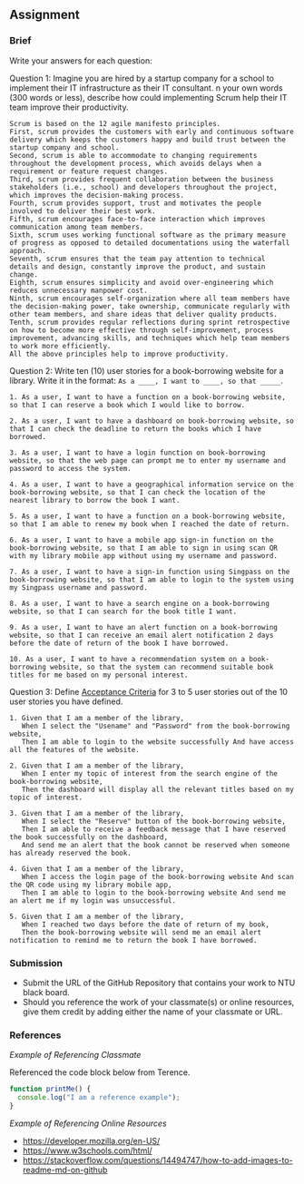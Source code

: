 ## Assignment

### Brief

Write your answers for each question:

Question 1:
Imagine you are hired by a startup company for a school to implement their IT infrastructure as their IT consultant. n your own words (300 words or less), describe how could implementing Scrum help their IT team improve their productivity.

```
Scrum is based on the 12 agile manifesto principles.
First, scrum provides the customers with early and continuous software delivery which keeps the customers happy and build trust between the startup company and school.
Second, scrum is able to accommodate to changing requirements throughout the development process, which avoids delays when a requirement or feature request changes.
Third, scrum provides frequent collaboration between the business stakeholders (i.e., school) and developers throughout the project, which improves the decision-making process.
Fourth, scrum provides support, trust and motivates the people involved to deliver their best work.
Fifth, scrum encourages face-to-face interaction which improves communication among team members.
Sixth, scrum uses working functional software as the primary measure of progress as opposed to detailed documentations using the waterfall approach.
Seventh, scrum ensures that the team pay attention to technical details and design, constantly improve the product, and sustain change.
Eighth, scrum ensures simplicity and avoid over-engineering which reduces unnecessary manpower cost.
Ninth, scrum encourages self-organization where all team members have the decision-making power, take ownership, communicate regularly with other team members, and share ideas that deliver quality products.
Tenth, scrum provides regular reflections during sprint retrospective on how to become more effective through self-improvement, process improvement, advancing skills, and techniques which help team members to work more efficiently.
All the above principles help to improve productivity.

```

Question 2:
Write ten (10) user stories for a book-borrowing website for a library. Write it in the format: `As a ____, I want to ____, so that _____`.

```
1. As a user, I want to have a function on a book-borrowing website, so that I can reserve a book which I would like to borrow.

2. As a user, I want to have a dashboard on book-borrowing website, so that I can check the deadline to return the books which I have borrowed.

3. As a user, I want to have a login function on book-borrowing website, so that the web page can prompt me to enter my username and password to access the system.

4. As a user, I want to have a geographical information service on the book-borrowing website, so that I can check the location of the nearest library to borrow the book I want.

5. As a user, I want to have a function on a book-borrowing website, so that I am able to renew my book when I reached the date of return.

6. As a user, I want to have a mobile app sign-in function on the book-borrowing website, so that I am able to sign in using scan QR with my library mobile app without using my username and password.

7. As a user, I want to have a sign-in function using Singpass on the book-borrowing website, so that I am able to login to the system using my Singpass username and password.

8. As a user, I want to have a search engine on a book-borrowing website, so that I can search for the book title I want.

9. As a user, I want to have an alert function on a book-borrowing website, so that I can receive an email alert notification 2 days before the date of return of the book I have borrowed.

10. As a user, I want to have a recommendation system on a book-borrowing website, so that the system can recommend suitable book titles for me based on my personal interest.

```

Question 3:
Define [Acceptance Criteria](https://resources.scrumalliance.org/Article/need-know-acceptance-criteria) for 3 to 5 user stories out of the 10 user stories you have defined.

```
1. Given that I am a member of the library,
   When I select the "Usename" and "Password" from the book-borrowing website,
   Then I am able to login to the website successfully And have access all the features of the website.

2. Given that I am a member of the library,
   When I enter my topic of interest from the search engine of the book-borrowing website,
   Then the dashboard will display all the relevant titles based on my topic of interest.

3. Given that I am a member of the library,
   When I select the "Reserve" button of the book-borrowing website,
   Then I am able to receive a feedback message that I have reserved the book successfully on the dashboard, 
   And send me an alert that the book cannot be reserved when someone has already reserved the book. 

4. Given that I am a member of the library,
   When I access the login page of the book-borrowing website And scan the QR code using my library mobile app,
   Then I am able to login to the book-borrowing website And send me an alert me if my login was unsuccessful.

5. Given that I am a member of the library,
   When I reached two days before the date of return of my book,
   Then the book-borrowing website will send me an email alert notification to remind me to return the book I have borrowed.
```

### Submission

- Submit the URL of the GitHub Repository that contains your work to NTU black board.
- Should you reference the work of your classmate(s) or online resources, give them credit by adding either the name of your classmate or URL.

### References

_Example of Referencing Classmate_

Referenced the code block below from Terence.

```js
function printMe() {
  console.log("I am a reference example");
}
```

_Example of Referencing Online Resources_

- https://developer.mozilla.org/en-US/
- https://www.w3schools.com/html/
- https://stackoverflow.com/questions/14494747/how-to-add-images-to-readme-md-on-github
